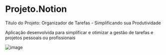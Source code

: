 # Projeto.Notion
<p>Título do Projeto: Organizador de Tarefas - Simplificando sua Produtividade</p>
Aplicação desenvolvida para simplificar e otimizar a gestão de tarefas e projetos pessoais ou profissionais


 ![image](https://github.com/Eduzeraa-DEV/Projeto.Notion/assets/156840280/5cb916f7-2ccd-4a14-9348-3ad318a01379)


